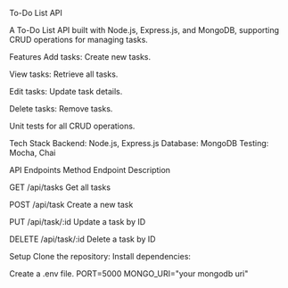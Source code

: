 To-Do List API

A To-Do List API built with Node.js, Express.js, and MongoDB, supporting CRUD operations for managing tasks.

Features
Add tasks: Create new tasks.

View tasks: Retrieve all tasks.

Edit tasks: Update task details.

Delete tasks: Remove tasks.

Unit tests for all CRUD operations.

Tech Stack
Backend: Node.js, Express.js
Database: MongoDB
Testing: Mocha, Chai

API Endpoints
Method	Endpoint	Description

GET	/api/tasks	Get all tasks

POST	/api/task	Create a new task

PUT	/api/task/:id	Update a task by ID

DELETE	/api/task/:id	Delete a task by ID

Setup
Clone the repository:
Install dependencies:

Create a .env file.
PORT=5000
MONGO_URI="your mongodb uri"



